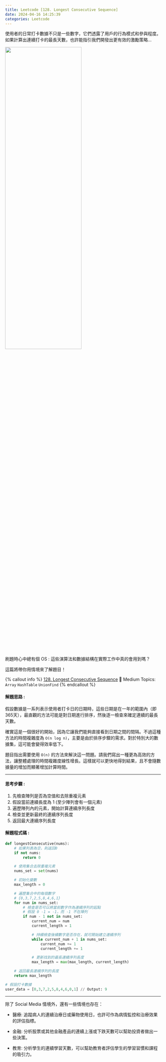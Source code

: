 ```yaml
---
title: Leetcode [128. Longest Consecutive Sequence]
date: 2024-04-16 14:25:39
categories: Leetcode
---
```


使用者的日常打卡數據不只是一些數字，它們透露了用戶的行為模式和參與程度。
如果計算出連續打卡的最長天數，也許能指引我們開發出更有效的激勵策略...

<!-- more -->

<img src="https://i.imgur.com/sY2ZBvn.jpeg" width="70%" height="50%">
<br>

刷題時心中總有個 OS : 這些演算法和數據結構在實際工作中真的會用到嗎？

這篇將帶你用情境來了解題目！


{% callout info %}
[128. Longest Consecutive Sequence](https://leetcode.com/problems/longest-consecutive-sequence/description/)
🧡 Medium
Topics: `Array` `HashTable` `UnionFind`
{% endcallout %}

#### 解題思路 :

假設數據是一系列表示使用者打卡日的日期時，這些日期是在一年的範圍內（即365天），最直觀的方法可能是對日期進行排序，然後逐一檢查來確定連續的最長天數。

確實這是一個很好的開始，因為它讓我們能夠直接看到日期之間的間隔。不過這種方法的時間複雜度為 `O(n log n)`，主要是由於排序步驟的需求。對於特別大的數據集，這可能會變得效率低下。

題目指出需要使用 `O(n)` 的方法來解決這一問題。請我們寫出一種更為高效的方法，讓整體處理的時間複雜度線性增長。這樣就可以更快地得到結果，且不會隨數據量的增加而顯著增加計算時間。

<hr>

#### 思考步驟 :
1. 先檢查陣列是否為空值和去除重複元素
2. 假設當前連續長度為 1 (至少陣列會有一個元素)
3. 遍歷陣列內的元素，開始計算連續序列長度
4. 檢查並更新最終的連續序列長度
5. 返回最大連續序列長度

#### 解題程式碼 :

```python
def longestConsecutive(nums):
    # 如果列表為空，則返回0
    if not nums:
        return 0

    # 使用集合去除重複元素
    nums_set = set(nums)

    # 初始化變數
    max_length = 0

    # 遍歷集合中的每個數字
    # {0,3,7,2,5,8,4,6,1}
    for num in nums_set:
        # 檢查是否可以將當前數字作為連續序列的起點
        # 假設 0 -1 = -1，而 -1 不在陣列
        if num - 1 not in nums_set:
            current_num = num
            current_length = 1

            # 持續檢查後續數字是否存在，就可開始建立連續序列
            while current_num + 1 in nums_set:
                current_num += 1
                current_length += 1

            # 更新找到的最長連續序列長度
            max_length = max(max_length, current_length)

    # 返回最長連續序列的長度
    return max_length

# 假設打卡數據
user_data = [0,3,7,2,5,8,4,6,0,1] // Output: 9

```
<hr>

除了 Social Media 情境外，還有一些情境也存在：

- 醫療: 追蹤病人的連續治療日或藥物使用日，也許可作為病情監控和治療效果的評估指標。

- 金融: 分析股票或其他金融產品的連續上漲或下跌天數可以幫助投資者做出一些決策。

- 教育: 分析學生的連續學習天數，可以幫助教育者評估學生的學習習慣和課程的吸引力。
